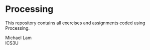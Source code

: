 # Processing
This repository contains all exercises and assignments coded using Processing.

Michael Lam  
ICS3U